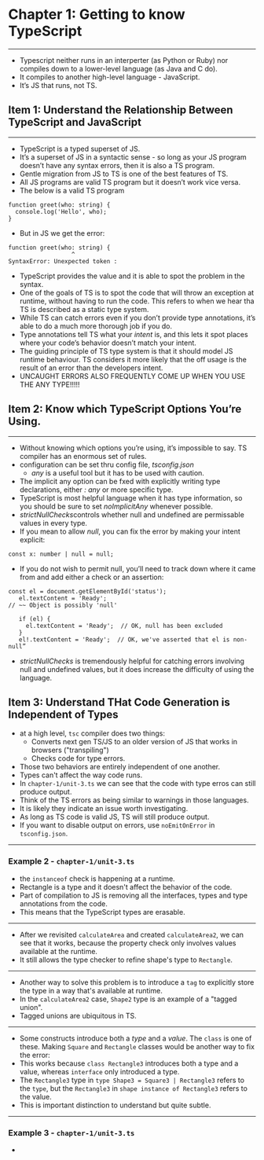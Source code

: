 # Chapter 1: Getting to know TypeScript
---
- Typescript neither runs in an interperter (as Python or Ruby) nor compiles down to a lower-level language (as Java and C do).
- It compiles to another high-level language - JavaScript.
- It’s JS that runs, not TS.

## Item 1: Understand the Relationship Between TypeScript and JavaScript
---
- TypeScript is a typed superset of JS.
- It’s a superset of JS in a syntactic sense - so long as your JS program doesn’t have any syntax errors, then it is also a TS program.
- Gentle migration from JS to TS is one of the best features of TS.
- All JS programs are valid TS program but it doesn’t work vice versa.
- The below is a valid TS program

```
function greet(who: string) {
  console.log('Hello', who);
}
```

- But in JS we get the error: 

```
function greet(who: string) {
                  ^
SyntaxError: Unexpected token :
```

- TypeScript provides the value and it is able to spot the problem in the syntax.
- One of the goals of TS is to spot the code that will throw an exception at runtime, without having to run the code. This refers to when we hear tha TS is described as a static type system.
- While TS can catch errors even if you don’t provide type annotations, it’s able to do a much more thorough job if you do.
- Type annotations tell TS what your *intent* is, and this lets it spot places where your code’s behavior doesn’t match your intent.
- The guiding principle of TS type system is that it should model JS runtime behaviour. TS considers it more likely that the off usage is the result of an error than the developers intent.
- UNCAUGHT ERRORS ALSO FREQUENTLY COME UP WHEN YOU USE THE ANY TYPE!!!!!

## Item 2: Know which TypeScript Options You’re Using.
---
- Without knowing which options you’re using, it’s impossible to say. TS compiler has an enormous set of rules.
- configuration can be set thru config file, *tsconfig.json*
  - *any* is a useful tool but it has to be used with caution.
- The implicit any option can be fxed with explicitly writing type declarations, either *: any* or more specific type.
- TypeScript is most helpful language when it has type information, so you should be sure to set *noImplicitAny* whenever possible.
- *strictNullChecks*controls whether null and undefined are permissable values in every type.
- If you mean to allow *null*, you can fix the error by making your intent explicit:
```
const x: number | null = null;
```
- If you do not wish to permit null, you’ll need to track down where it came from and add either a check or an assertion:
```
const el = document.getElementById('status');
   el.textContent = 'Ready';
// ~~ Object is possibly 'null'

   if (el) {
     el.textContent = 'Ready';  // OK, null has been excluded
   }
   el!.textContent = 'Ready';  // OK, we've asserted that el is non-null”
```
- *strictNullChecks* is tremendously helpful for catching errors involving null and undefined values, but it does increase the difficulty of using the language. 

## Item 3: Understand THat Code Generation is Independent of Types
- at a high level, `tsc` compiler does two things: 
  - Converts next gen TS/JS to an older version of JS that works in browsers ("transpiling")
  - Checks code for type errors.
- Those two behaviors are entirely independent of one another. 
- Types can't affect the way code runs. 
- In `chapter-1/unit-3.ts` we can see that the code with type erros can still produce output. 
- Think of the TS errors as being similar to warnings in those languages.
- It is likely they indicate an issue worth investigating. 
- As long as TS code is valid JS, TS will still produce output. 
- If you want to disable output on errors, use `noEmitOnError` in `tsconfig.json`.
---
### Example 2 - `chapter-1/unit-3.ts`

- the `instanceof` check is happening at a runtime. 
- Rectangle is a type and it doesn't affect the behavior of the code. 
- Part of compilation to JS is removing all the interfaces, types and type annotations from the code. 
- This means that the TypeScript types are erasable. 
---
- After we revisited `calculateArea` and created `calculateArea2`, we can see that it works, because the property check only involves values available at the runtime.
- It still allows the type checker to refine shape's type to `Rectangle`.
---
- Another way to solve this problem is to introduce a `tag` to explicitly store the type in a way that's available at runtime.
- In the `calculateArea2` case, `Shape2` type is an example of a "tagged union". 
- Tagged unions are ubiquitous in TS. 
---
- Some constructs introduce both a *type* and a *value*. The `class` is one of these. Making `Square` and `Rectangle` classes would be another way to fix the error: 
- This works because `class Rectangle3` introduces both a type and a value, whereas `interface` only introduced a type. 
- The `Rectangle3` type in `type Shape3 = Square3 | Rectangle3` refers to the `type`, but the `Rectangle3` in `shape instance of Rectangle3` refers to the value.
- This is important distinction to understand but quite subtle. 
---

### Example 3 - `chapter-1/unit-3.ts`

-


